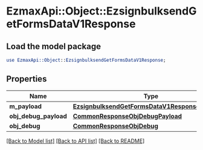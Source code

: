 # EzmaxApi::Object::EzsignbulksendGetFormsDataV1Response

## Load the model package
```perl
use EzmaxApi::Object::EzsignbulksendGetFormsDataV1Response;
```

## Properties
Name | Type | Description | Notes
------------ | ------------- | ------------- | -------------
**m_payload** | [**EzsignbulksendGetFormsDataV1ResponseMPayload**](EzsignbulksendGetFormsDataV1ResponseMPayload.md) |  | 
**obj_debug_payload** | [**CommonResponseObjDebugPayload**](CommonResponseObjDebugPayload.md) |  | [optional] 
**obj_debug** | [**CommonResponseObjDebug**](CommonResponseObjDebug.md) |  | [optional] 

[[Back to Model list]](../README.md#documentation-for-models) [[Back to API list]](../README.md#documentation-for-api-endpoints) [[Back to README]](../README.md)


